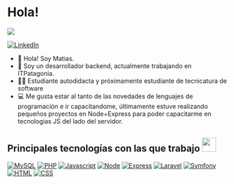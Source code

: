 <h1> Hola! </h1>
<p align='center'>
</p>

<p>
  <a href="https://github.com/DenverCoder1/readme-typing-svg"><img src="https://readme-typing-svg.herokuapp.com?&font=IBM+Plex+Sans&color=abcdef&size=20&lines=Bienvenidos+a+mi+GitHub!;Me+llamo+Matias+soy+desarrollador+back-end" /></a>
</p>

   <a href="https://www.linkedin.com/in/matias-gonzalez97/" target="_blank">
    <img alt="LinkedIn" src="https://img.shields.io/badge/LinkedIn-0077B5?style=for-the-badge&logo=linkedin&logoColor=white">
  </a>   

- 👋 Hola! Soy Matias.
- 💼 Soy un desarrollador backend, actualmente trabajando en ITPatagonia.
- 👨‍🎓 Estudiante autodidacta y próximamente estudiante de tecnicatura de software
- 💻 Me gusta estar al tanto de las novedades de lenguajes de programación e ir capacitandome, últimamente estuve realizando pequeños proyectos en Node+Express para poder capacitarme en tecnologias JS del lado del servidor.

<h2> Principales tecnologías con las que trabajo <img src = "https://media2.giphy.com/media/QssGEmpkyEOhBCb7e1/giphy.gif?cid=ecf05e47a0n3gi1bfqntqmob8g9aid1oyj2wr3ds3mg700bl&rid=giphy.gif" width = 32px> </h2>


<a href="https://www.mysql.com/"><img alt="MySQL" src="https://img.shields.io/badge/-Mysql-blue"></a>
<a href="https://www.php.net/"><img alt="PHP" src="https://img.shields.io/badge/-PHP-blue"></a>
<a href="https://www.javascript.com/" target="_blank"><img alt="Javascript" src="https://img.shields.io/badge/-Javascript-orange"></a>
<a href="https://nodejs.org/es/" target="_blank"><img alt="Node" src="https://img.shields.io/badge/-NodeJS-green"></a>
<a href="https://expressjs.com/es/"><img alt="Express" src="https://img.shields.io/badge/-Express-lightgrey"></a>
<a href="https://laravel.com/"><img alt="Laravel" src="https://img.shields.io/badge/-Laravel-red"></a>
<a href="https://symfony.es/"><img alt="Symfony" src="https://img.shields.io/badge/-Symfony-purple"></a>
<a href=""><img alt="HTML" src="https://img.shields.io/badge/-HTML-white"></a>
<a href=""><img alt="CSS" src="https://img.shields.io/badge/-CSS-blue"></a>

